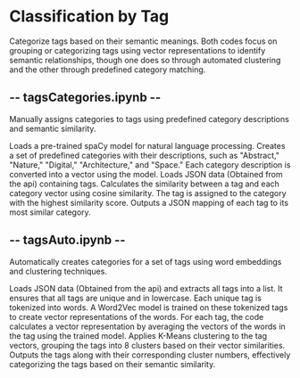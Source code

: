 # Classification by Tag

Categorize tags based on their semantic meanings.
Both codes focus on grouping or categorizing tags using vector representations to identify semantic relationships, though one does so through automated clustering and the other through predefined category matching.


## -- tagsCategories.ipynb --

Manually assigns categories to tags using predefined category descriptions and semantic similarity.

Loads a pre-trained spaCy model for natural language processing.
Creates a set of predefined categories with their descriptions, such as "Abstract," "Nature," "Digital," "Architecture," and "Space."
Each category description is converted into a vector using the model.
Loads JSON data (Obtained from the api) containing tags.
Calculates the similarity between a tag and each category vector using cosine similarity. The tag is assigned to the category with the highest similarity score.
Outputs a JSON mapping of each tag to its most similar category.


## -- tagsAuto.ipynb --

Automatically creates categories for a set of tags using word embeddings and clustering techniques.

Loads JSON data (Obtained from the api) and extracts all tags into a list. It ensures that all tags are unique and in lowercase.
Each unique tag is tokenized into words. A Word2Vec model is trained on these tokenized tags to create vector representations of the words.
For each tag, the code calculates a vector representation by averaging the vectors of the words in the tag using the trained model.
Applies K-Means clustering to the tag vectors, grouping the tags into 8 clusters based on their vector similarities.
Outputs the tags along with their corresponding cluster numbers, effectively categorizing the tags based on their semantic similarity.